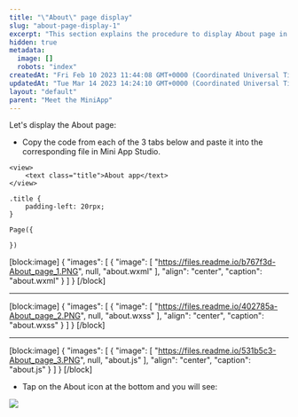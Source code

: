 ```yaml
---
title: "\"About\" page display"
slug: "about-page-display-1"
excerpt: "This section explains the procedure to display About page in Mini App."
hidden: true
metadata: 
  image: []
  robots: "index"
createdAt: "Fri Feb 10 2023 11:44:08 GMT+0000 (Coordinated Universal Time)"
updatedAt: "Tue Mar 14 2023 14:24:10 GMT+0000 (Coordinated Universal Time)"
layout: "default"
parent: "Meet the MiniApp"
---
```

Let's display the About page:

- Copy the code from each of the 3 tabs below and paste it into the corresponding file in Mini App Studio.

```Text about.wxml
<view>
    <text class="title">About app</text>
</view>
```
```Text about.wxss
.title {
    padding-left: 20rpx;
}
```
```Text about.js
Page({

})
```

[block:image]
{
  "images": [
    {
      "image": [
        "https://files.readme.io/b767f3d-About_page_1.PNG",
        null,
        "about.wxml"
      ],
      "align": "center",
      "caption": "about.wxml"
    }
  ]
}
[/block]


***

[block:image]
{
  "images": [
    {
      "image": [
        "https://files.readme.io/402785a-About_page_2.PNG",
        null,
        "about.wxss"
      ],
      "align": "center",
      "caption": "about.wxss"
    }
  ]
}
[/block]


***

[block:image]
{
  "images": [
    {
      "image": [
        "https://files.readme.io/531b5c3-About_page_3.PNG",
        null,
        "about.js"
      ],
      "align": "center",
      "caption": "about.js"
    }
  ]
}
[/block]


- Tap on the About icon at the bottom and you will see:

![](https://files.readme.io/ee9cfe3-image.png)
